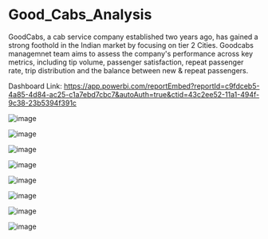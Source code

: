 # Good_Cabs_Analysis

GoodCabs, a cab service company established two years ago, has gained a strong foothold in the Indian market by focusing on tier 2 Cities. Goodcabs managemnet team aims to assess the company's performance across key metrics, including tip volume, passenger satisfaction, repeat passenger rate, trip distribution and the balance between new & repeat passengers.

Dashboard Link: https://app.powerbi.com/reportEmbed?reportId=c9fdceb5-4a85-4d84-ac25-c1a7ebd7cbc7&autoAuth=true&ctid=43c2ee52-11a1-494f-9c38-23b5394f391c

![image](https://github.com/user-attachments/assets/413125b3-0437-45f2-ba11-6b5d33f83878)


![image](https://github.com/user-attachments/assets/6b123452-b354-4255-ab32-f6d629c816f9)


![image](https://github.com/user-attachments/assets/6f363386-d560-4514-b9aa-02cb5bfc6d6c)

![image](https://github.com/user-attachments/assets/78b56d83-dad5-4f25-b50c-372bbfec2fbc)

![image](https://github.com/user-attachments/assets/b2472a9b-d79d-43e8-acff-338c11b442f9)


![image](https://github.com/user-attachments/assets/77cf1747-30a0-4547-8c4d-e4206239462a)


![image](https://github.com/user-attachments/assets/d38ab781-a078-46a5-82e2-565be339d6c0)


![image](https://github.com/user-attachments/assets/a1cf1537-e716-442f-8e20-1f78c1cbfa25)
